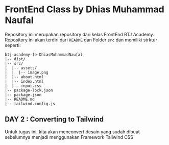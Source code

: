 # FrontEnd Class by Dhias Muhammad Naufal

Repository ini merupakan repository dari kelas FrontEnd BTJ Academy. <br>
Repository ini akan terdiri dari `README` dan Folder `src` dan memiliki strktur seperti:

```
btj-academy-fe-DhiasMuhammadNaufal
|-- dist/
|-- src/
|  |-- assets/
|  |  |-- image.png
|  |-- about.html
|  |-- index.html
|  |-- input.css
|-- package-lock.json
|-- package.json
|-- README.md
|-- tailwind.config.js
```

## DAY 2 : Converting to Tailwind

Untuk tugas ini, kita akan menconvert desain yang sudah dibuat sebelumnya menjadi menggunakan Framework Tailwind CSS
